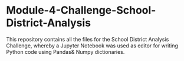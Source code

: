 # Module-4-Challenge-School-District-Analysis
This repository contains all the files for the School District Analysis Challenge, whereby a Jupyter Notebook was used as editor for writing Python code using Pandas&amp; Numpy dictionaries.
